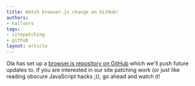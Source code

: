```yaml
---
title: Watch browser.js change on GitHub!
authors:
- hallvors
tags:
- sitepatching
- github
layout: article
---
```

Ola has set up a <a href="https://github.com/operasoftware/browserjs/">browser.js repository on GitHub</a> which we&#39;ll push future updates to. If you are interested in our site patching work (or just like reading obscure JavaScript hacks ;)), go ahead and watch it!
